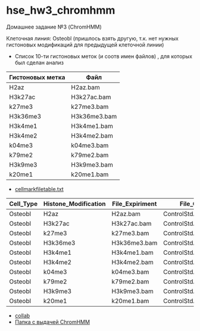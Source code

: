 # hse_hw3_chromhmm
Домашнее задание №3 (ChromHMM)

Клеточная линия: Osteobl (пришлось взять другую, т.к. нет нужных гистоновых модификаций для предыдущей клеточной линии)

- Список 10-ти гистоновых меток (и соотв имен файлов) , для которых был сделан анализ


| Гистоновых метка     | Файл           |
|----------------------|----------------|
| H2az                 | H2az.bam       |
| H3k27ac              | H3k27ac.bam    |
| k27me3               | k27me3.bam     |
| H3k36me3             | H3k36me3.bam   |
| H3k4me1              | H3k4me1.bam    |
| H3k4me2              | H3k4me2.bam    |
| k04me3               | k04me3.bam     |
| k79me2               | k79me2.bam     |
| H3k9me3              | H3k9me3.bam    |
| k20me1               | k20me1.bam     |


- [cellmarkfiletable.txt](https://github.com/dreamer1978/hse_hw3_chromhmm/blob/main/cellmarkfiletable.txt)


| Cell_Type | Histone_Modification | File_Expiriment| File_Control           |
|-----------|----------------------|----------------|------------------------|
| Osteobl   | H2az                 | H2az.bam       | ControlStdAlnRep1.bam  |
| Osteobl   | H3k27ac              | H3k27ac.bam    | ControlStdAlnRep1.bam  |
| Osteobl   | k27me3               | k27me3.bam     | ControlStdAlnRep1.bam  |
| Osteobl   | H3k36me3             | H3k36me3.bam   | ControlStdAlnRep1.bam  |
| Osteobl   | H3k4me1              | H3k4me1.bam    | ControlStdAlnRep1.bam  |
| Osteobl   | H3k4me2              | H3k4me2.bam    | ControlStdAlnRep1.bam  |
| Osteobl   | k04me3               | k04me3.bam     | ControlStdAlnRep1.bam  |
| Osteobl   | k79me2               | k79me2.bam     | ControlStdAlnRep1.bam  |
| Osteobl   | H3k9me3              | H3k9me3.bam    | ControlStdAlnRep1.bam  |
| Osteobl   | k20me1               | k20me1.bam     | ControlStdAlnRep1.bam  |



- [collab](https://colab.research.google.com/drive/1RRmLmctNgsXx4Te7RhVgopuA45RzQnop?usp=sharing)
- [Папка с выдачей ChromHMM](https://colab.research.google.com/drive/1RRmLmctNgsXx4Te7RhVgopuA45RzQnop?usp=sharing)

